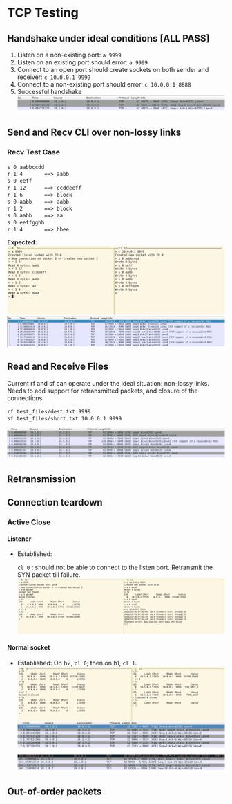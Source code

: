 # TCP Testing

## Handshake under ideal conditions [ALL PASS]

1. Listen on a non-existing port: `a 9999`
2. Listen on an existing port should error: `a 9999`
3. Connect to an open port should create sockets on both sender and receiver: `c 10.0.0.1 9999`
4. Connect to a non-existing port should error: `c 10.0.0.1 8888`
5. Successful handshake
![Alt text](../md_images/tcp/ideal_handshake.png)

## Send and Recv CLI over non-lossy links

### Recv Test Case

```
s 0 aabbccdd
r 1 4       ==> aabb
s 0 eeff
r 1 12      ==> ccddeeff
r 1 6       ==> block
s 0 aabb    ==> aabb
r 1 2       ==> block
s 0 aabb    ==> aa
s 0 eeffgghh 
r 1 4       ==> bbee
```

**Expected:**
![Alt text](../md_images/tcp/terminal-read.png)
![Alt text](../md_images/tcp/expected-non-lossy-read.png)

## Read and Receive Files

Current rf and sf can operate under the ideal situation: non-lossy links. Needs to add support for retransmitted packets, and closure of the connections.

```
rf test_files/dest.txt 9999
sf test_files/short.txt 10.0.0.1 9999
```
![Alt text](../md_images/tcp/non-lossy-files.png)
## Retransmission

## Connection teardown

### Active Close

#### Listener

- Established: 

    `cl 0` : should not be able to connect to the listen port. Retransmit the SYN packet till failure.
    ![Alt text](../md_images/tcp/listener_close.png)

#### Normal socket

 - Established: 
    On h2, `cl 0`; then on h1, `cl 1`.
    ![Alt text](../md_images/tcp/normal_close.png)
    ![Alt text](../md_images/tcp/image.png)
    ![Alt text](../md_images/tcp/normal_close_wireshark.png)

## Out-of-order packets
